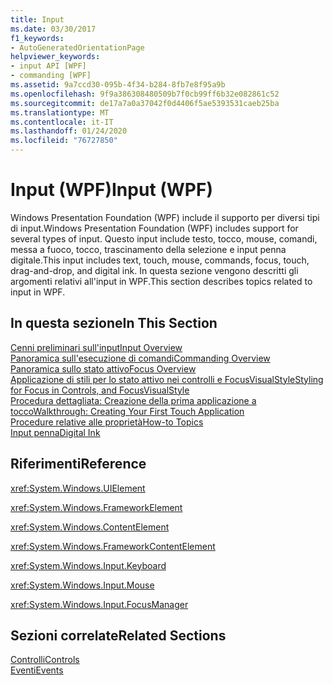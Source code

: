 ```yaml
---
title: Input
ms.date: 03/30/2017
f1_keywords:
- AutoGeneratedOrientationPage
helpviewer_keywords:
- input API [WPF]
- commanding [WPF]
ms.assetid: 9a7ccd30-095b-4f34-b284-8fb7e8f95a9b
ms.openlocfilehash: 9f9a386308480509b7f0cb99ff6b32e082861c52
ms.sourcegitcommit: de17a7a0a37042f0d4406f5ae5393531caeb25ba
ms.translationtype: MT
ms.contentlocale: it-IT
ms.lasthandoff: 01/24/2020
ms.locfileid: "76727850"
---
```

# <a name="input-wpf"></a><span data-ttu-id="061e8-102">Input (WPF)</span><span class="sxs-lookup"><span data-stu-id="061e8-102">Input (WPF)</span></span>
<span data-ttu-id="061e8-103">Windows Presentation Foundation (WPF) include il supporto per diversi tipi di input.</span><span class="sxs-lookup"><span data-stu-id="061e8-103">Windows Presentation Foundation (WPF) includes support for several types of input.</span></span> <span data-ttu-id="061e8-104">Questo input include testo, tocco, mouse, comandi, messa a fuoco, tocco, trascinamento della selezione e input penna digitale.</span><span class="sxs-lookup"><span data-stu-id="061e8-104">This input includes text, touch, mouse, commands, focus, touch, drag-and-drop, and digital ink.</span></span> <span data-ttu-id="061e8-105">In questa sezione vengono descritti gli argomenti relativi all'input in WPF.</span><span class="sxs-lookup"><span data-stu-id="061e8-105">This section describes topics related to input in WPF.</span></span>  
  
## <a name="in-this-section"></a><span data-ttu-id="061e8-106">In questa sezione</span><span class="sxs-lookup"><span data-stu-id="061e8-106">In This Section</span></span>  
 [<span data-ttu-id="061e8-107">Cenni preliminari sull'input</span><span class="sxs-lookup"><span data-stu-id="061e8-107">Input Overview</span></span>](input-overview.md)  
 [<span data-ttu-id="061e8-108">Panoramica sull'esecuzione di comandi</span><span class="sxs-lookup"><span data-stu-id="061e8-108">Commanding Overview</span></span>](commanding-overview.md)  
 [<span data-ttu-id="061e8-109">Panoramica sullo stato attivo</span><span class="sxs-lookup"><span data-stu-id="061e8-109">Focus Overview</span></span>](focus-overview.md)  
 [<span data-ttu-id="061e8-110">Applicazione di stili per lo stato attivo nei controlli e FocusVisualStyle</span><span class="sxs-lookup"><span data-stu-id="061e8-110">Styling for Focus in Controls, and FocusVisualStyle</span></span>](styling-for-focus-in-controls-and-focusvisualstyle.md)  
 [<span data-ttu-id="061e8-111">Procedura dettagliata: Creazione della prima applicazione a tocco</span><span class="sxs-lookup"><span data-stu-id="061e8-111">Walkthrough: Creating Your First Touch Application</span></span>](walkthrough-creating-your-first-touch-application.md)  
 [<span data-ttu-id="061e8-112">Procedure relative alle proprietà</span><span class="sxs-lookup"><span data-stu-id="061e8-112">How-to Topics</span></span>](input-and-commands-how-to-topics.md)  
 [<span data-ttu-id="061e8-113">Input penna</span><span class="sxs-lookup"><span data-stu-id="061e8-113">Digital Ink</span></span>](digital-ink.md)  
  
## <a name="reference"></a><span data-ttu-id="061e8-114">Riferimenti</span><span class="sxs-lookup"><span data-stu-id="061e8-114">Reference</span></span>  
 <xref:System.Windows.UIElement>  
  
 <xref:System.Windows.FrameworkElement>  
  
 <xref:System.Windows.ContentElement>  
  
 <xref:System.Windows.FrameworkContentElement>  
  
 <xref:System.Windows.Input.Keyboard>  
  
 <xref:System.Windows.Input.Mouse>  
  
 <xref:System.Windows.Input.FocusManager>  
  
## <a name="related-sections"></a><span data-ttu-id="061e8-115">Sezioni correlate</span><span class="sxs-lookup"><span data-stu-id="061e8-115">Related Sections</span></span>  
 [<span data-ttu-id="061e8-116">Controlli</span><span class="sxs-lookup"><span data-stu-id="061e8-116">Controls</span></span>](../controls/index.md)  
  [<span data-ttu-id="061e8-117">Eventi</span><span class="sxs-lookup"><span data-stu-id="061e8-117">Events</span></span>](events-wpf.md)
